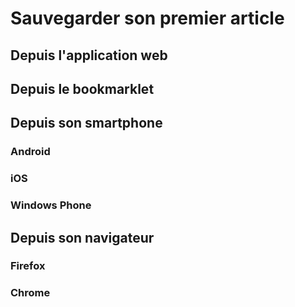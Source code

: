 # Sauvegarder son premier article

## Depuis l'application web

## Depuis le bookmarklet

## Depuis son smartphone

### Android

### iOS

### Windows Phone

## Depuis son navigateur

### Firefox

### Chrome
